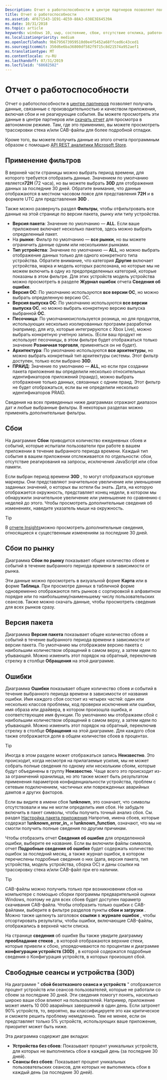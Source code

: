 ```yaml
---
Description: Отчет о работоспособности в центре партнеров позволяет получать данные, связанные с производительностью и качеством приложения, включая сбои и не реагирующие события.
title: Отчет о работоспособности
ms.assetid: 4F671543-1E91-4E59-88A3-638E3E64539A
ms.date: 10/31/2018
ms.topic: article
keywords: windows 10, uwp, состояние, сбои, отсутствие отклика, работоспособность приложения, сведения о работоспособности, трассировка стека, cab-файл, сбой, сбои, pdb, символы
ms.localizationpriority: medium
ms.openlocfilehash: 9b6795673959510d0e4f5452a68ffced6c43ced1
ms.sourcegitcommit: 350d6e6ba36800df582f9715c8d21574a952aef1
ms.translationtype: MT
ms.contentlocale: ru-RU
ms.lasthandoff: 07/31/2019
ms.locfileid: "68682502"
---
```

# <a name="health-report"></a>Отчет о работоспособности

Отчет о работоспособности в [центре партнеров](https://partner.microsoft.com/dashboard) позволяет получать данные, связанные с производительностью и качеством приложения, включая сбои и не реагирующие события. Вы можете просмотреть эти данные в центре партнеров или [скачать отчет](download-analytic-reports.md) для просмотра в автономном режиме. Там, где это применимо, вы можете просмотреть трассировки стека и/или CAB-файлы для более подробной отладки.

Кроме того, вы можете получить данные из этого отчета программным образом с помощью [API REST аналитики Microsoft Store](../monetize/access-analytics-data-using-windows-store-services.md).


## <a name="apply-filters"></a>Применение фильтров

В верхней части страницы можно выбрать период времени, для которого требуется отобразить данные. Значением по умолчанию является**72H** (72 часа), но вы можете выбрать **30D** для отображения данных за последние 30 дней. Обратите внимание, что данные отображаются в местном часовом поясе для представления **72H** и в формате UTC для представления **30D** .

Также можно развернуть раздел **Фильтры**, чтобы отфильтровать все данные на этой странице по версии пакета, рынку или типу устройства.

-   **Версия пакета**: Значение по умолчанию — **ALL**. Если ваше приложение включает несколько пакетов, здесь можно выбрать определенный пакет.
-   На **рынке**: Фильтр по умолчанию — **все рынки**, но вы можете ограничить данные одним или несколькими рынками.
-   **Тип устройства**: Значение по умолчанию — **ALL**, но можно выбрать отображение данных только для одного конкретного типа устройства. Обратите внимание, что категория **Другие** включает устройства, марка и модель которых распознана, но которые мы не можем включить в одну из предопределенных категорий, которые показаны в этом фильтре. Для этих устройств модель устройства можно просмотреть в разделе **Журнал ошибок** отчета **Сведения об ошибке**.  
-   **Версия ОС**: По умолчанию используются **все версии ОС**, но можно выбрать определенную версию ОС.
-   **Версия выпуска ОС**: По умолчанию используются **все версии выпуска ОС**, но можно выбрать конкретную версию выпуска выбранной **ОС**.
-   **Песочница**: По умолчаниюиспользуется розница, но для продуктов, использующих несколько изолированных программ разработки (например, для игр, которые интегрируются с Xbox Live), можно выбрать конкретную учетную запись. (Если ваш продукт не использует песочницы, в этом фильтре будет отображаться только значение **Розничная торговля**, применяться он не будет).
-   **Архитектура**: По умолчанию используются **все архитектуры**, но можно выбрать конкретный тип архитектуры системы. Этот фильтр доступен, только если выбрано **30D**.
-   **ПРАИД**: Значение по умолчанию — **ALL**, но если при создании пакета приложения вы определили несколько относительных идентификаторов приложений (праидс), можно выбрать отображение только данных, связанных с одним праид. Этот фильтр не будет отображаться, если вы не определили несколько идентификаторов PRAID.

Сведения на всех приведенных ниже диаграммах отражают диапазон дат и любые выбранные фильтры. В некоторых разделах можно применять дополнительные фильтры.


## <a name="failure-hits"></a>Сбои

На диаграмме **Сбои** приводится количество ежедневных сбоев и событий, которые испытали пользователи при работе в вашем приложении в течение выбранного периода времени. Каждый тип события в вашем приложении отслеживается по отдельности: сбои, отсутствие реагирования на запросы, исключения JavaScript или сбои памяти.

Если выбран период времени **30D** , то могут отображаться круговые маркеры. Они представляют значительное увеличение или уменьшение заданных значений, о которых вы хотели бы знать. Дата, на которую отображается окружность, представляет конец недели, в котором мы обнаружили значительное увеличение или уменьшение по сравнению с неделей до этого. Чтобы просмотреть дополнительные сведения об изменениях, наведите указатель мыши на окружность.  

> [!TIP]
> В [отчете Insights](insights-report.md)можно просмотреть дополнительные сведения, относящиеся к существенным изменениям за последние 30 дней.

## <a name="failure-hits-by-market"></a>Сбои по рынку

Диаграмма **Сбои по рынку** показывает общее количество сбоев и событий в течение выбранного периода времени в зависимости от рынка.

Эти данные можно просмотреть в визуальной форме **Карта** или в форме **Таблица**. При просмотре данных в табличной форме одновременно отображаются пять рынков с сортировкой в алфавитном порядке или по наибольшему/наименьшему числу пользовательских сеансов. Также можно скачать данные, чтобы просмотреть сведения для всех рынков сразу.


## <a name="package-version"></a>Версия пакета

Диаграмма **Версия пакета** показывает общее количество сбоев и событий в течение выбранного периода времени в зависимости от версии пакета. По умолчанию мы отображаем версию пакета с наибольшим количеством обращений в самом верху, а затем идем по убывающей. Можно изменить этот порядок на обратный, переключив стрелку в столбце **Обращения** на этой диаграмме.

## <a name="failures"></a>Ошибки

Диаграмма **Ошибки** показывает общее количество сбоев и событий в течение выбранного периода времени в зависимости от названия ошибки. Имя каждого сбоя состоит из четырех частей: один или несколько классов проблемы, код проверки исключения или ошибки, имя образа или драйвера, в котором произошла ошибка, и соответствующее имя функции. По умолчанию мы отображаем сбой с наибольшим количеством обращений в самом верху, а затем идем по убывающей. Можно изменить этот порядок на обратный, переключив стрелку в столбце **Обращения** на этой диаграмме. Для каждого сбоя также отображается доля в общем количестве сбоев в процентах.

> [!TIP]
> Иногда в этом разделе может отображаться запись **Неизвестно**. Это происходит, когда несмотря на прилагаемые усилия, мы не может собрать полные сведения по одному или нескольким сбоям, которые будут объединены в группу **Неизвестно**. Чаще всего это происходит из-за ограничений хранилища, но это также может быть результатом применения параметров конфиденциальности устройства, проблем с сетевым подключением, частичных или поврежденных аварийных дампов и других факторов.
>
> Если вы видите в имени сбоя **!unknown**, это означает, что символы отсутствовали и мы не могли определить имя сбоя. Не забудьте включить в пакет символы, чтобы получить точный анализ сбоя. См. раздел [Настройка пакета приложения](/windows/msix/package/packaging-uwp-apps#configure-an-app-package) Напротив, имена сбоев, которые содержат **!unknown_error_in_** и **!unknown_function**, означают, что мы не смогли получить полные сведения по другим причинам.

Чтобы отобразить отчет **Сведения об ошибке** для определенной ошибки, выберите ее название. Если вы включили файлы символов, отчет **Подробные сведения об ошибке** будет содержать количество ошибок за последний месяц, а также журнал ошибок, в котором перечислены подробные сведения о них (дата, версия пакета, тип устройства, модель устройства, сборка ОС) и даны ссылки на трассировку стека и/или CAB-файл при его наличии.

> [!TIP]
> CAB-файлы можно получить только при возникновении сбоя на компьютере с помощью сборки программы предварительной оценки Windows, поэтому не для всех сбоев будет доступен параметр скачивания CAB-файла. Чтобы отобразить только ошибки с CAB-файлами, выберите в фильтре разделов пункты **сбои и загрузки** . Можно также щелкнуть заголовок **ссылки** в **журнале ошибок** , чтобы отсортировать результаты, чтобы ошибки, включающие CAB-файлы, отображались в верхней части списка.

На странице **сведения** об ошибке Вы также увидите диаграмму **преобладание стеков** , в которой отображаются верхние стеки, которые привели к сбою, упорядочиваются по процентам и диаграмме **конфигурации устройств (30D)** , в которой содержатся подробные сведения о Конфигурация устройств, в которых произошел сбой. 


## <a name="crash-free-sessions-and-devices-30d"></a>Свободные сеансы и устройства (30D)

На диаграмме " **сбой безотказного сеанса и устройств** " отображается процент устройств или сеансов пользователей, которые не работали со сбоем за последние 30 дней. Эти сведения помогут понять, насколько широко ваши сбои влияют на пользователей. Например, приложение может иметь 10 000 аварийных завершений в один день. Если затронет 90% устройств, то, вероятно, вы классифицируете это как критическое и сможете решить проблему немедленно. Тем не менее, если он представляет только 5% устройств, использующих ваше приложение, приоритет может быть ниже.

Эта диаграмма содержит две вкладки:
- **Устройства без сбоев**: Показывает процент уникальных устройств, для которых не выполнялись сбои в каждый день (за последние 30 дней).
- **Сеансы без сбоев**: Показывает процент уникальных пользовательских сеансов, для которых не выполнялись сбои в каждый день (за последние 30 дней).


 

 
